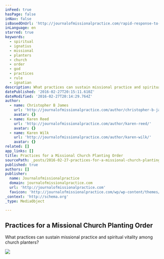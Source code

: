```yaml
---
inFeed: true
hasPage: false
inNav: false
isBasedOnUrl: 'http://journalofmissionalpractice.com/rapid-response-to-practices-for-a-missional-church-planting-order-by-christopher-b-james/'
inLanguage: en
starred: true
keywords:
  - spiritual
  - ignatius
  - missional
  - planters
  - church
  - order
  - god
  - practices
  - rule
  - ignatian
description: What practices can sustain missional practice and spiritual vitality among church planters?
datePublished: '2016-02-27T20:15:11.610Z'
dateModified: '2016-02-27T20:14:29.764Z'
author:
  - name: Christopher B James
    url: 'http://journalofmissionalpractice.com/author/christopher-b-james/'
    avatar: {}
  - name: Karen Reed
    url: 'http://journalofmissionalpractice.com/author/karen-reed/'
    avatar: {}
  - name: Karen Wilk
    url: 'http://journalofmissionalpractice.com/author/karen-wilk/'
    avatar: {}
related: []
app_links: []
title: Practices for a Missional Church Planting Order
sourcePath: _posts/2016-02-27-practices-for-a-missional-church-planting-order.md
published: true
authors: []
publisher:
  name: Journalofmissionalpractice
  domain: journalofmissionalpractice.com
  url: 'http://journalofmissionalpractice.com'
  favicon: 'http://journalofmissionalpractice.com/wp/wp-content/themes/fp_letour-child/favicon.ico'
_context: 'http://schema.org'
_type: MediaObject

---
```

<article style=""><h1>Practices for a Missional Church Planting Order</h1><p>What practices can sustain missional practice and spiritual vitality among church planters?</p><img src="https://s3-us-west-2.amazonaws.com/the-grid-img/p/226c12ac4273ca791c3eba95966781f18e57533b.jpg" /></article>